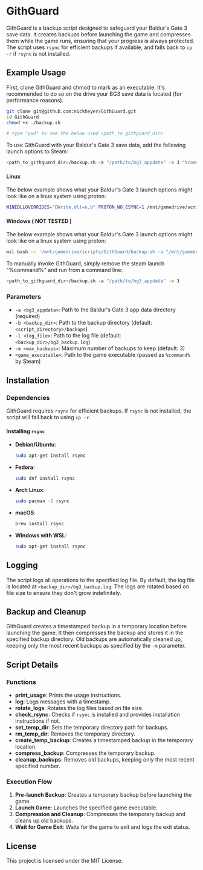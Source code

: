 # GithGuard

GithGuard is a backup script designed to safeguard your Baldur's Gate 3 save data. It creates backups before launching the game and compresses them while the game runs, ensuring that your progress is always protected. The script uses `rsync` for efficient backups if available, and falls back to `cp -r` if `rsync` is not installed.

## Example Usage

First, clone GithGuard and chmod to mark as an executable. It's recommended to do so on the drive your BG3 save data is located (for performance reasons).

```bash
git clone git@github.com:nickheyer/GithGuard.git
cd GithGuard
chmod +x ./backup.sh

# type "pwd" to see the below used <path_to_githguard_dir>
```


To use GithGuard with your Baldur's Gate 3 save data, add the following launch options to Steam:

```bash
<path_to_githguard_dir>/backup.sh -a "/path/to/bg3_appdata" -m 3 "%command%"
```

#### Linux

The below example shows what your Baldur's Gate 3 launch options might look like on a linux system using proton:

```bash
WINEDLLOVERRIDES="DWrite.dll=n,b" PROTON_NO_ESYNC=1 /mnt/gamedrive/scripts/GithGuard/backup.sh -a "/mnt/gamedrive/SteamLibrary/steamapps/compatdata/1086940/pfx/drive_c/users/steamuser/AppData/Local/Larian Studios" "%command%"
```

#### Windows ( NOT TESTED )

The below example shows what your Baldur's Gate 3 launch options might look like on a linux system using proton:

```bash
wsl bash -c '/mnt/gamedrive/scripts/GithGuard/backup.sh -a "/mnt/gamedrive/SteamLibrary/steamapps/compatdata/1086940/pfx/drive_c/users/steamuser/AppData/Local/Larian Studios" "cmd.exe /C %command%"'
```

To manually invoke GithGuard, simply remove the steam launch "%command%" and run from a command line:

```bash
<path_to_githguard_dir>/backup.sh -a "/path/to/bg3_appdata" -m 3
```

### Parameters

- `-a <bg3_appdata>`: Path to the Baldur's Gate 3 app data directory (required)
- `-b <backup_dir>`: Path to the backup directory (default: `<script_directory>/backups`)
- `-l <log_file>`: Path to the log file (default: `<backup_dir>/bg3_backup.log`)
- `-m <max_backups>`: Maximum number of backups to keep (default: 3)
- `<game_executable>`: Path to the game executable (passed as `%command%` by Steam)


## Installation

### Dependencies

GithGuard requires `rsync` for efficient backups. If `rsync` is not installed, the script will fall back to using `cp -r`.

#### Installing `rsync`

- **Debian/Ubuntu**:
  ```bash
  sudo apt-get install rsync
  ```

- **Fedora**:
  ```bash
  sudo dnf install rsync
  ```

- **Arch Linux**:
  ```bash
  sudo pacman -S rsync
  ```

- **macOS**:
  ```bash
  brew install rsync
  ```

- **Windows with WSL**:
  ```bash
  sudo apt-get install rsync
  ```

## Logging

The script logs all operations to the specified log file. By default, the log file is located at `<backup_dir>/bg3_backup.log`. The logs are rotated based on file size to ensure they don't grow indefinitely.

## Backup and Cleanup

GithGuard creates a timestamped backup in a temporary location before launching the game. It then compresses the backup and stores it in the specified backup directory. Old backups are automatically cleaned up, keeping only the most recent backups as specified by the `-m` parameter.

## Script Details

### Functions

- **print_usage**: Prints the usage instructions.
- **log**: Logs messages with a timestamp.
- **rotate_logs**: Rotates the log files based on file size.
- **check_rsync**: Checks if `rsync` is installed and provides installation instructions if not.
- **set_temp_dir**: Sets the temporary directory path for backups.
- **rm_temp_dir**: Removes the temporary directory.
- **create_temp_backup**: Creates a timestamped backup in the temporary location.
- **compress_backup**: Compresses the temporary backup.
- **cleanup_backups**: Removes old backups, keeping only the most recent specified number.

### Execution Flow

1. **Pre-launch Backup**: Creates a temporary backup before launching the game.
2. **Launch Game**: Launches the specified game executable.
3. **Compression and Cleanup**: Compresses the temporary backup and cleans up old backups.
4. **Wait for Game Exit**: Waits for the game to exit and logs the exit status.

## License

This project is licensed under the MIT License.

